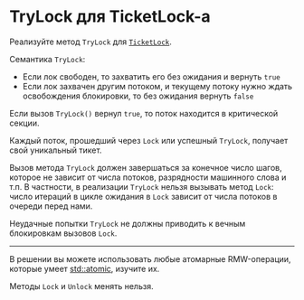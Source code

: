 # TryLock для TicketLock-а

Реализуйте метод `TryLock` для [`TicketLock`](ticket_lock.hpp).

Семантика `TryLock`:

* Если лок свободен, то захватить его без ожидания и вернуть `true`
* Если лок захвачен другим потоком, и текущему потоку нужно ждать освобождения блокировки, то без ожидания вернуть `false`

Если вызов `TryLock()` вернул `true`, то поток находится в критической секции.

Каждый поток, прошедший через `Lock` или успешный `TryLock`, получает свой уникальный тикет.

Вызов метода `TryLock` должен завершаться за конечное число шагов, которое не зависит от числа потоков, разрядности машинного слова и т.п. В частности, в реализации `TryLock` нельзя вызывать метод `Lock`: число итераций в цикле ожидания в `Lock` зависит от числа потоков в очереди перед нами.

Неудачные попытки `TryLock` не должны приводить к вечным блокировкам вызовов `Lock`. 

---

В решении вы можете использовать любые атомарные RMW-операции, которые умеет [std::atomic](https://en.cppreference.com/w/cpp/atomic/atomic), изучите их.

Методы `Lock` и `Unlock` менять нельзя.
